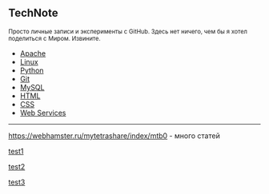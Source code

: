 ## TechNote

<small>Просто личные записи и эксперименты с GitHub. Здесь нет ничего, чем бы я хотел поделиться с Миром. Извините.</small>

* [Apache](apache)
* [Linux](linux)
* [Python](python)
* [Git](git)
* [MySQL](mysql)
* [HTML](html)
* [CSS](css)
* [Web Services](web-services)

___

<https://webhamster.ru/mytetrashare/index/mtb0> - много статей

[test1](test)

[test2](test2)

[test3](test3)

